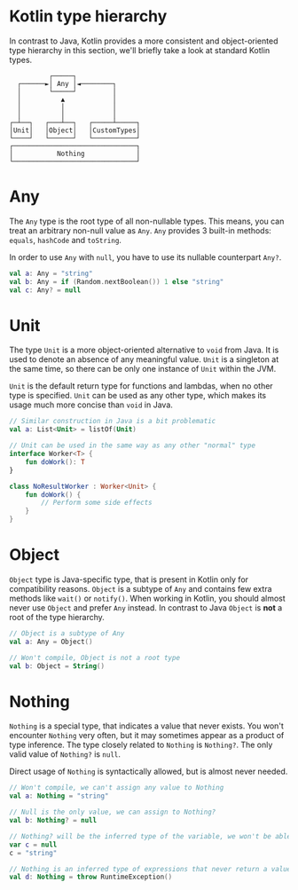 # Kotlin type hierarchy
In contrast to Java, Kotlin provides a more consistent and object-oriented type hierarchy
in this section, we'll briefly take a look at standard Kotlin types.

```text
          ┌─────┐                
  ┌──────►│ Any │◄────────┐      
  │       └─────┘         │      
  │          ▲            │      
  │          │            │      
  │          │            │      
┌─┴──┐   ┌───┴──┐   ┌─────┴─────┐
│Unit│   │Object│   │CustomTypes│
└────┘   └──────┘   └───────────┘
┌───────────────────────────────┐
│           Nothing             │
└───────────────────────────────┘
```

# Any
The `Any` type is the root type of all non-nullable types. This means, you can treat an arbitrary non-null
value as `Any`. `Any` provides 3 built-in methods: `equals`, `hashCode` and `toString`.

In order to use `Any` with `null`, you have to use its nullable counterpart `Any?`.

```kotlin
val a: Any = "string"
val b: Any = if (Random.nextBoolean()) 1 else "string"
val c: Any? = null
```

# Unit
The type `Unit` is a more object-oriented alternative to `void` from Java. It is used to denote
an absence of any meaningful value. `Unit` is a singleton at the same time, so there can be only
one instance of `Unit` within the JVM. 

`Unit` is the default return type for functions and lambdas, when no other type is specified. 
`Unit` can be used as any other type, which makes its usage much more concise than `void` in Java.

```kotlin
// Similar construction in Java is a bit problematic
val a: List<Unit> = listOf(Unit)

// Unit can be used in the same way as any other "normal" type
interface Worker<T> {
    fun doWork(): T
}

class NoResultWorker : Worker<Unit> {
    fun doWork() {
        // Perform some side effects
    }
}
```

# Object
`Object` type is Java-specific type, that is present in Kotlin only for compatibility reasons. `Object` is
a subtype of `Any` and contains few extra methods like `wait()` or `notify()`. When working in Kotlin,
you should almost never use `Object` and prefer `Any` instead. In contrast to Java `Object` is __not__
a root of the type hierarchy.

```kotlin
// Object is a subtype of Any
val a: Any = Object()

// Won't compile, Object is not a root type
val b: Object = String() 

```

# Nothing
`Nothing` is a special type, that indicates a value that never exists. You won't encounter `Nothing`
very often, but it may sometimes appear as a product of type inference. The type closely related
to `Nothing` is `Nothing?`. The only valid value of `Nothing?` is `null`.

Direct usage of `Nothing` is syntactically allowed, but is almost never needed.

```kotlin
// Won't compile, we can't assign any value to Nothing
val a: Nothing = "string"

// Null is the only value, we can assign to Nothing?
val b: Nothing? = null

// Nothing? will be the inferred type of the variable, we won't be able to reassign the value
var c = null
c = "string"

// Nothing is an inferred type of expressions that never return a value
val d: Nothing = throw RuntimeException()
```